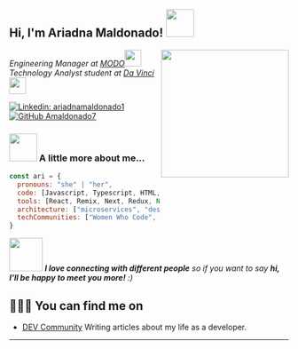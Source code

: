 <h2> Hi, I'm Ariadna Maldonado! <img src="https://media.giphy.com/media/mGcNjsfWAjY5AEZNw6/giphy.gif" width="50"></h2>
<img align='right' src="https://github.com/user-attachments/assets/7e884b80-ae9f-4e17-b56c-66a79493ef87" width="230">
<p><em>Engineering Manager at <a href="https://www.modo.com.ar/?utm_source=google&utm_medium=cpc&utm_campaign=brand&utm_term=search&utm_content=text-ad-brand&gad_source=1&gclid=Cj0KCQjwzby1BhCQARIsAJ_0t5NhshqPiB0PEoOy8EHfIAM07ythWyduYuJsYlRyWg8k-8vwISXke8YaAoCQEALw_wcB">MODO</a><img src="https://media.giphy.com/media/fYSnHlufseco8Fh93Z/giphy.gif" width="30"></br>Technology Analyst student at <a href="https://davinci.edu.ar/?gad_source=1&gclid=Cj0KCQjwzby1BhCQARIsAJ_0t5O7scMOcwGASFCq3jDX99chOStScUh8_W4PO8x4i4fm0CDeydvO5b8aAr2xEALw_wcB">Da Vinci</a><img src="https://media.giphy.com/media/WUlplcMpOCEmTGBtBW/giphy.gif" width="30"> 
</em></p>

[![Linkedin: ariadnamaldonado1](https://img.shields.io/badge/-ariadnamaldonado1-blue?style=flat-square&logo=Linkedin&logoColor=white&link=https://www.linkedin.com/in/thaianebraga/)](https://www.linkedin.com/in/ariadnamaldonado1/)
[![GitHub Amaldonado7](https://img.shields.io/github/followers/Amaldonado7?label=follow&style=social)](https://github.com/Amaldonado7)


### <img src="https://media.giphy.com/media/VgCDAzcKvsR6OM0uWg/giphy.gif" width="50"> A little more about me...  

```javascript
const ari = {
  pronouns: "she" | "her",
  code: [Javascript, Typescript, HTML, CSS, Java, PHP],
  tools: [React, Remix, Next, Redux, Node, Storybook, Sass, Styled-Components, Jest, Docker],
  architecture: ["microservices", "design system pattern"],
  techCommunities: ["Women Who Code", "Mujeres en Tecnología"]
}
```

<img src="https://media.giphy.com/media/LnQjpWaON8nhr21vNW/giphy.gif" width="60"> <em><b>I love connecting with different people</b> so if you want to say <b>hi, I'll be happy to meet you more!</b> :)</em>

## 	👩🏻‍💻 You can find me on
- <a href="https://dev.to/cocotlandia">DEV Community</a> Writing articles about my life as a developer.

---
